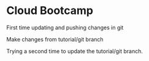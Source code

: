 # Cloud Bootcamp
First time updating and pushing changes in git

Make changes from tutorial/git branch

Trying a second time to update the tutorial/git branch.